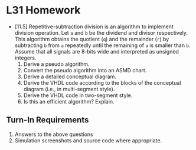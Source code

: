 # L31 Homework

- [11.5] Repetitive-subtraction division is an algorithm to implement division operation.  Let `a` and `b` be the dividend and divisor respectively.  This algorithm obtains the quotient (`q`) and the remainder (`r`) by subtracting `b` from `a` repeatedly until the remaining of `a` is smaller than `b`.  Assume that all signals are 8-bits wide and interpreted as unsigned integers.
  1. Derive a pseudo algorithm.
  2. Convert the pseudo algorithm into an ASMD chart.
  3. Derive a detailed conceptual diagram.
  4. Derive the VHDL code according to the blocks of the conceptual diagram (i.e., in multi-segment style).
  5. Derive the VHDL code in two-segment style.
  6. Is this an efficient algorithm? Explain.

## Turn-In Requirements

1. Answers to the above questions
2. Simulation screenshots and source code where appropriate.
